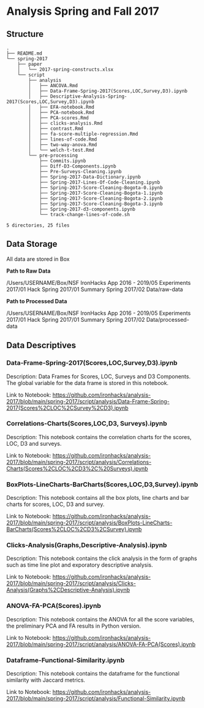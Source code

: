# Analysis Spring and Fall 2017

## Structure 

```
.
├── README.md
└── spring-2017
    ├── paper
    │   └── 2017-spring-constructs.xlsx
    └── script
        ├── analysis
        │   ├── ANCOVA.Rmd
        │   ├── Data-Frame-Spring-2017(Scores,LOC,Survey,D3).ipynb
        │   ├── Descriptive-Analysis-Spring-2017(Scores,LOC,Survey,D3).ipynb
        │   ├── EFA-notebook.Rmd
        │   ├── PCA-notebook.Rmd
        │   ├── PCA-scores.Rmd
        │   ├── clicks-analysis.Rmd
        │   ├── contrast.Rmd
        │   ├── fa-score-multiple-regression.Rmd
        │   ├── lines-of-code.Rmd
        │   ├── two-way-anova.Rmd
        │   └── welch-t-test.Rmd
        └── pre-processing
            ├── Commits.ipynb
            ├── Diff-D3-Components.ipynb
            ├── Pre-Surveys-Cleaning.ipynb
            ├── Spring-2017-Data-Dictionary.ipynb
            ├── Spring-2017-Lines-Of-Code-Cleaning.ipynb
            ├── Spring-2017-Score-Cleaning-Bogota-0.ipynb
            ├── Spring-2017-Score-Cleaning-Bogota-1.ipynb
            ├── Spring-2017-Score-Cleaning-Bogota-2.ipynb
            ├── Spring-2017-Score-Cleaning-Bogota-3.ipynb
            ├── Spring-2017-d3-components.ipynb
            └── track-change-lines-of-code.sh

5 directories, 25 files
```

## Data Storage 

All data are stored in Box 

**Path to Raw Data** 

/Users/USERNAME/Box/NSF IronHacks App 2016 - 2019/05 Experiments 2017/01 Hack Spring 2017/01 Summary Spring 2017/02 Data/raw-data

**Path to Processed Data** 

/Users/USERNAME/Box/NSF IronHacks App 2016 - 2019/05 Experiments 2017/01 Hack Spring 2017/01 Summary Spring 2017/02 Data/processed-data


## Data Descriptives 

### Data-Frame-Spring-2017(Scores,LOC,Survey,D3).ipynb

Description: Data Frames for Scores, LOC, Surveys and D3 Components. The global variable for the data frame is stored in this notebook. 

Link to Notebook: https://github.com/ironhacks/analysis-2017/blob/main/spring-2017/script/analysis/Data-Frame-Spring-2017(Scores%2CLOC%2CSurvey%2CD3).ipynb


### Correlations-Charts(Scores,LOC,D3, Surveys).ipynb

Description: This notebook contains the correlation charts for the scores, LOC, D3 and surveys. 

Link to Notebook: https://github.com/ironhacks/analysis-2017/blob/main/spring-2017/script/analysis/Correlations-Charts(Scores%2CLOC%2CD3%2C%20Surveys).ipynb

### BoxPlots-LineCharts-BarCharts(Scores,LOC,D3,Survey).ipynb

Description: This notebook contains all the box plots, line charts and bar charts for scores, LOC, D3 and survey. 

Link to Notebook: https://github.com/ironhacks/analysis-2017/blob/main/spring-2017/script/analysis/BoxPlots-LineCharts-BarCharts(Scores%2CLOC%2CD3%2CSurvey).ipynb

### Clicks-Analysis(Graphs,Descriptive-Analysis).ipynb

Description: This notebook contains the click analysis in the form of graphs such as time line plot and exporatory descriptive analysis. 

Link to Notebook: https://github.com/ironhacks/analysis-2017/blob/main/spring-2017/script/analysis/Clicks-Analysis(Graphs%2CDescriptive-Analysis).ipynb

### ANOVA-FA-PCA(Scores).ipynb

Description: This notebook contains the ANOVA for all the score variables, the preliminary PCA and FA results in Python version. 

Link to Notebook: https://github.com/ironhacks/analysis-2017/blob/main/spring-2017/script/analysis/ANOVA-FA-PCA(Scores).ipynb

### Dataframe-Functional-Similarity.ipynb

Description: This notebook contains the dataframe for the functional similarity with Jaccard metrics. 

Link to Notebook: https://github.com/ironhacks/analysis-2017/blob/main/spring-2017/script/analysis/Functional-Similarity.ipynb

